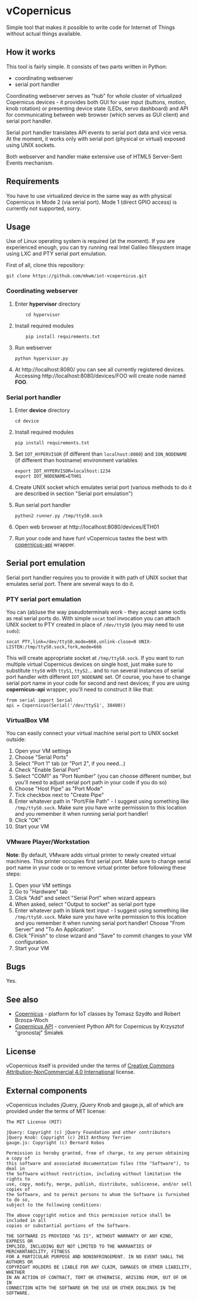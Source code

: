 # vCopernicus
Simple tool that makes it possible to write code for Internet of Things without actual things available.

## How it works
This tool is fairly simple. It consists of two parts written in Python:
* coordinating webserver
* serial port handler

Coordinating webserver serves as "hub" for whole cluster of virtualized Copernicus devices - it provides both GUI for user input (buttons, motion, knob rotation) or presenting device state (LEDs, servo dashboard) and API for communicating between web browser (which serves as GUI client) and serial port handler.

Serial port handler translates API events to serial port data and vice versa. At the moment, it works only with serial port (physical or virtual) exposed using UNIX sockets.

Both webserver and handler make extensive use of HTML5 Server-Sent Events mechanism.

## Requirements
You have to use virtualized device in the same way as with physical Copernicus in Mode 2 (via serial port). Mode 1 (direct GPIO access) is currently not supported, sorry.

## Usage
Use of Linux operating system is required (at the moment). If you are experienced enough, you can try running real Intel Galileo filesystem image using LXC and PTY serial port emulation.

First of all, clone this repository:

    git clone https://github.com/mkwm/iot-vcopernicus.git

### Coordinating webserver
1. Enter __hypervisor__ directory
   ```
       cd hypervisor
   ```
   
2. Install required modules
   ```
       pip install requirements.txt
   ```
   
3. Run webserver
   ```
   python hypervisor.py
   ```

4. At http://localhost:8080/ you can see all currently registered devices. Accessing http://localhost:8080/devices/FOO will create node named __FOO__.

### Serial port handler
1. Enter __device__ directory
   ```
   cd device
   ```
   
2. Install required modules
   ```
   pip install requirements.txt
   ```
   
3. Set ```IOT_HYPERVISOR``` (if different than ```localhost:8080```) and ```ION_NODENAME``` (if different than hostname) environment variables
   ```
   export IOT_HYPERVISOR=localhost:1234
   export IOT_NODENAME=ETH01
   ```
   
4. Create UNIX socket which emulates serial port (various methods to do it are described in section "Serial port emulation")
5. Run serial port handler
   ```
   python2 runner.py /tmp/ttyS0.sock
   ```
   
5. Open web browser at http://localhost:8080/devices/ETH01
6. Run your code and have fun! vCopernicus tastes the best with [copernicus-api](https://github.com/gronostajo/copernicus-api) wrapper.

## Serial port emulation
Serial port handler requires you to provide it with path of UNIX socket that emulates serial port. There are several ways to do it.

### PTY serial port emulation
You can (ab)use the way pseudoterminals work - they accept same ioctls as real serial ports do. With simple ```socat``` tool invocation you can attach UNIX socket to PTY created in place of ```/dev/ttyS0``` (you may need to use ```sudo```):
```
socat PTY,link=/dev/ttyS0,mode=666,unlink-close=0 UNIX-LISTEN:/tmp/ttyS0.sock,fork,mode=666
```
This will create appropriate socket at ```/tmp/ttyS0.sock```. If you want to run multiple virtual Copernicus devices on single host, just make sure to substitute ```ttyS0``` with ```ttyS1```, ```ttyS2```... and to run several instances of serial port handler with different ```IOT_NODENAME``` set. Of course, you have to change serial port name in your code for second and next devices; if you are using __copernicus-api__ wrapper, you'll need to construct it like that:
```
from serial import Serial
api = Copernicus(Serial('/dev/ttyS1', 38400))
```

### VirtualBox VM
You can easily connect your virtual machine serial port to UNIX socket outside:

1. Open your VM settings
2. Choose "Serial Ports"
3. Select "Port 1" tab (or "Port 2", if you need...)
4. Check "Enable Serial Port"
5. Select "COM1" as "Port Number" (you can choose different number, but you'll need to adjust serial port path in your code if you do so)
6. Choose "Host Pipe" as "Port Mode"
7. Tick checkbox next to "Create Pipe"
8. Enter whatever path in "Port/File Path" - I suggest using something like ```/tmp/ttyS0.sock```. Make sure you have write permission to this location and you remember it when running serial port handler!
9. Click "OK"
10. Start your VM

### VMware Player/Workstation
**Note**: By default, VMware adds virtual printer to newly created virtual machines. This printer occupies first serial port. Make sure to change serial port name in your code or to remove virtual printer before following these steps:

1. Open your VM settings
2. Go to "Hardware" tab
3. Click "Add" and select "Serial Port" when wizard appears
4. When asked, select "Output to socket" as serial port type
5. Enter whatever path in blank text input - I suggest using something like ```/tmp/ttyS0.sock```. Make sure you have write permission to this location and you remember it when running serial port handler! Choose "From Server" and "To An Application".
6. Click "Finish" to close wizard and "Save" to commit changes to your VM configuration.
7. Start your VM

## Bugs
Yes.

## See also
* [Copernicus](http://home.agh.edu.pl/~tszydlo/copernicus/) - platform for IoT classes by Tomasz Szydło and Robert Brzoza-Woch
* [Copernicus API](https://github.com/gronostajo/copernicus-api) - convenient Python API for Copernicus by Krzysztof "gronostaj" Śmiałek

## License
vCopernicus itself is provided under the terms of [Creative Commons Attribution-NonCommercial 4.0 International](http://creativecommons.org/licenses/by-nc/4.0/) license.

## External components
vCopernicus includes jQuery, jQuery Knob and gauge.js, all of which are provided under the terms of MIT license:

    The MIT License (MIT)
   
    jQuery: Copyright (c) jQuery Foundation and other contributors
    jQuery Knob: Copyright (c) 2013 Anthony Terrien
    gauge.js: Copyright (c) Bernard Kobos
   
    Permission is hereby granted, free of charge, to any person obtaining a copy of
    this software and associated documentation files (the "Software"), to deal in
    the Software without restriction, including without limitation the rights to
    use, copy, modify, merge, publish, distribute, sublicense, and/or sell copies of
    the Software, and to permit persons to whom the Software is furnished to do so,
    subject to the following conditions:
    
    The above copyright notice and this permission notice shall be included in all
    copies or substantial portions of the Software.
    
    THE SOFTWARE IS PROVIDED "AS IS", WITHOUT WARRANTY OF ANY KIND, EXPRESS OR
    IMPLIED, INCLUDING BUT NOT LIMITED TO THE WARRANTIES OF MERCHANTABILITY, FITNESS
    FOR A PARTICULAR PURPOSE AND NONINFRINGEMENT. IN NO EVENT SHALL THE AUTHORS OR
    COPYRIGHT HOLDERS BE LIABLE FOR ANY CLAIM, DAMAGES OR OTHER LIABILITY, WHETHER
    IN AN ACTION OF CONTRACT, TORT OR OTHERWISE, ARISING FROM, OUT OF OR IN
    CONNECTION WITH THE SOFTWARE OR THE USE OR OTHER DEALINGS IN THE SOFTWARE.

